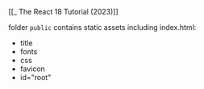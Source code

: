 [[_ The React 18 Tutorial (2023)]]


folder `public` contains static assets including index.html:
- title
- fonts
- css
- favicon
- id="root"









